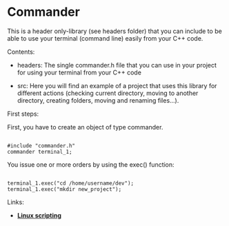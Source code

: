 # Commander

This is a header only-library (see headers folder) that you can include to be able to use your terminal (command line) easily from your C++ code.

<bold>Contents:</bold>

- headers: The single commander.h file that you can use in your project for using your terminal from your C++ code

- src: Here you will find an example of a project that uses this library for different actions (checking current directory, moving to another directory, creating folders, moving and renaming files...). 

<bold>First steps:</bold>

First, you have to create an object of type commander. 

<code>
#include "commander.h"
commander terminal_1;
</code>

You issue one or more orders by using the exec() function:

<code>
terminal_1.exec("cd /home/username/dev");
terminal_1.exec("mkdir new_project");
</code>

<bold>Links:</bold>

- [**Linux scripting**](https://sciencesoftcode.wordpress.com/2019/10/27/linux-scripting/)
